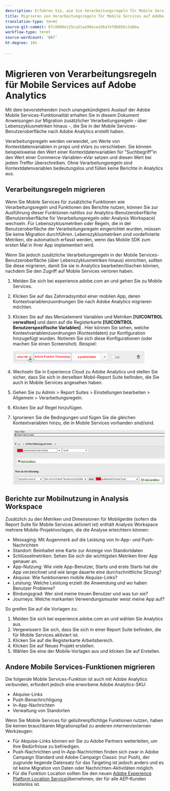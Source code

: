 ```yaml
---
description: Erfahren Sie, wie Sie Verarbeitungsregeln für Mobile Services auf Adobe Analytics migrieren.
title: Migrieren von Verarbeitungsregeln für Mobile Services auf Adobe Analytics
translation-type: tm+mt
source-git-commit: 67c8880e125ca31aa96ecea56a7ef0b85bc3abba
workflow-type: tm+mt
source-wordcount: '667'
ht-degree: 18%

---
```



# Migrieren von Verarbeitungsregeln für Mobile Services auf Adobe Analytics

Mit dem bevorstehenden (noch unangekündigten) Auslauf der Adobe Mobile Services-Funktionalität erhalten Sie in diesem Dokument Anweisungen zur Migration zusätzlicher Verarbeitungsregeln - über Lebenszyklusmetriken hinaus -, die Sie in der Mobile Services-Benutzeroberfläche nach Adobe Analytics erstellt haben.

Verarbeitungsregeln werden verwendet, um Werte von Kontextdatenvariablen in props und eVars zu verschieben. Sie können beispielsweise den Wert einer Kontextdatenvariablen für &quot;Suchbegriff&quot;in den Wert einer Commerce-Variablen-eVar setzen und diesen Wert bei jedem Treffer überschreiben. Ohne Verarbeitungsregeln sind Kontextdatenvariablen bedeutungslos und füllen keine Berichte in Analytics aus.

## Verarbeitungsregeln migrieren

Wenn Sie Mobile Services für zusätzliche Funktionen wie Verarbeitungsregeln und Funktionen des Berichte nutzen, können Sie zur Ausführung dieser Funktionen nahtlos zur Analytics-Benutzeroberfläche (Benutzeroberfläche für Verarbeitungsregeln oder Analysis Workspace) wechseln. Für Lebenszyklusmetriken oder Regeln, die in der Benutzeroberfläche der Verarbeitungsregeln eingerichtet wurden, müssen Sie keine Migration durchführen. Lebenszyklusmetriken sind vordefinierte Metriken, die automatisch erfasst werden, wenn das Mobile SDK zum ersten Mal in Ihrer App implementiert wird.

Wenn Sie jedoch zusätzliche Verarbeitungsregeln in der Mobile Services-Benutzeroberfläche (über Lebenszyklusmetriken hinaus) einrichten, sollten Sie diese migrieren, damit Sie sie in Analytics bearbeiten/löschen können, nachdem Sie den Zugriff auf Mobile Services verloren haben.

1. Melden Sie sich bei experience.adobe.com an und gehen Sie zu Mobile Services.
1. Klicken Sie auf das Zahnradsymbol einer mobilen App, deren Kontextvariablenzuordnungen Sie nach Adobe Analytics migrieren möchten.
1. Klicken Sie auf das Menüelement Variablen und Metriken **[!UICONTROL verwalten]** und dann auf die Registerkarte **[!UICONTROL Benutzerspezifische Variablen]** . Hier können Sie sehen, welche Kontextvariablenzuordnungen (Kontextdaten) zur Konfiguration hinzugefügt wurden. Notieren Sie sich diese Konfigurationen (oder machen Sie einen Screenshot). Beispiel:

   ![Kontextvariable](assets/context-var.png)

1. Wechseln Sie in Experience Cloud zu Adobe Analytics und stellen Sie sicher, dass Sie sich in derselben Mobil-Report Suite befinden, die Sie auch in Mobile Services angesehen haben.
1. Gehen Sie zu Admin > Report Suites > Einstellungen bearbeiten > Allgemein > Verarbeitungsregeln.
1. Klicken Sie auf Regel hinzufügen.
1. Ignorieren Sie die Bedingungen und fügen Sie die gleichen Kontextvariablen hinzu, die in Mobile Services vorhanden sind/sind.

   ![Verarbeitungsregel](assets/proc-rule.png)

## Berichte zur Mobilnutzung in Analysis Workspace

Zusätzlich zu den Metriken und Dimensionen für Mobilgeräte (sofern die Report Suite für Mobile Services aktiviert ist) enthält Analysis Workspace mehrere Mobile-Projektvorlagen, die die Analyse erleichtern können:

* Messaging: Mit Augenmerk auf die Leistung von In-App- und Push-Nachrichten
* Standort: Beinhaltet eine Karte zur Anzeige von Standortdaten
* Schlüsselmetriken: Sehen Sie sich die wichtigsten Metriken Ihrer App genauer an.
* App-Nutzung: Wie viele App-Benutzer, Starts und erste Starts hat die App verzeichnet und wie lange dauerte eine durchschnittliche Sitzung?
* Akquise: Wie funktionieren mobile Akquise-Links?
* Leistung: Welche Leistung erzielt die Anwendung und wo haben Benutzer Probleme?
* Bindungsgrad: Wer sind meine treuen Benutzer und was tun sie?
* Journeys: Welche markanten Verwendungsmuster weist meine App auf?

So greifen Sie auf die Vorlagen zu:

1. Melden Sie sich bei experience.adobe.com an und wählen Sie Analytics aus.
1. Vergewissern Sie sich, dass Sie sich in einer Report Suite befinden, die für Mobile Services aktiviert ist.
1. Klicken Sie auf die Registerkarte Arbeitsbereich.
1. Klicken Sie auf Neues Projekt erstellen.
1. Wählen Sie eine der Mobile-Vorlagen aus und klicken Sie auf Erstellen.

## Andere Mobile Services-Funktionen migrieren

Die folgende Mobile Services-Funktion ist auch mit Adobe Analytics verbunden, erfordert jedoch eine erworbene Adobe Analytics-SKU:

* Akquise-Links
* Push-Benachrichtigung
* In-App-Nachrichten
* Verwaltung von Standorten

Wenn Sie Mobile Services für gebührenpflichtige Funktionen nutzen, haben Sie keinen brauchbaren Migrationspfad zu anderen internen/externen Werkzeugen:

* Für Akquise-Links können wir Sie zu Adobe Partners weiterleiten, um Ihre Bedürfnisse zu befriedigen.
* Push-Nachrichten und In-App-Nachrichten finden sich zwar in Adobe Campaign Standard und Adobe Campaign Classic (nur Push), der zugrunde liegende Datensatz für das Targeting ist jedoch anders und es ist keine Migration von Daten oder Nachrichten-Aktivitäten möglich.
* Für die Funktion Location sollten Sie den neuen [Adobe Experience Platform Location Service](https://www.adobe.com/experience-platform/location-service.html)übernehmen, der für alle AEP-Kunden kostenlos ist.
